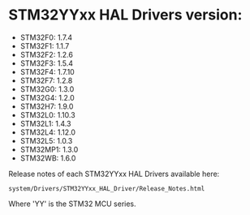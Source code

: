 # STM32YYxx HAL Drivers version:

  * STM32F0: 1.7.4
  * STM32F1: 1.1.7
  * STM32F2: 1.2.6
  * STM32F3: 1.5.4
  * STM32F4: 1.7.10
  * STM32F7: 1.2.8
  * STM32G0: 1.3.0
  * STM32G4: 1.2.0
  * STM32H7: 1.9.0
  * STM32L0: 1.10.3
  * STM32L1: 1.4.3
  * STM32L4: 1.12.0
  * STM32L5: 1.0.3
  * STM32MP1: 1.3.0
  * STM32WB: 1.6.0

Release notes of each STM32YYxx HAL Drivers available here:

`system/Drivers/STM32YYxx_HAL_Driver/Release_Notes.html`

Where 'YY' is the STM32 MCU series.
